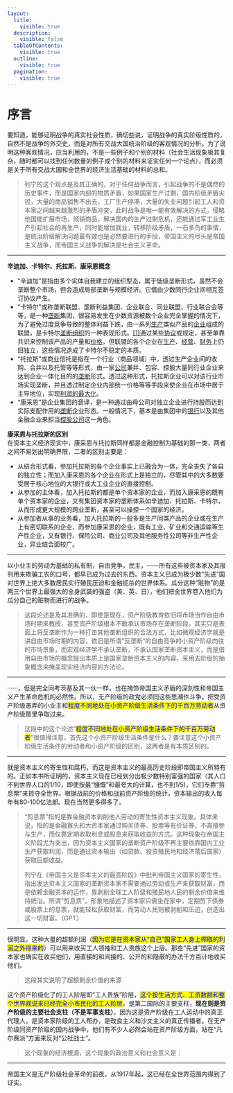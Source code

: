 ```yaml
---
layout:
  title:
    visible: true
  description:
    visible: false
  tableOfContents:
    visible: true
  outline:
    visible: true
  pagination:
    visible: true
---
```


# 序言

要知道，能够证明战争的真实社会性质，确切些说，证明战争的真实阶级性质的，自然不是战争的外交史，而是对所有交战大国统治阶级的客观情况的分析。为了说明这种客观情况，应当利用的，不是一些例子和个别的材料（社会生活现象极其复杂，随时都可以找到任何数量的例子或个别的材料来证实任何一个论点），而必须是关于所有交战大国和全世界的经济生活基础的材料的总和。

> 列宁的这个观点是及其正确的，对于任何战争而言，引起战争的不是偶然的历史事件，而是国家内部的物质矛盾，如果国家生产过剩，国内阶级矛盾尖锐，大量的商品销售不出去，工厂生产停滞，大量的失业问题引起工人和资本家之间越来越激烈的矛盾冲突，此时战争是唯一能有效解决的方式，侵略他国能扩展市场，倾销商品，解决国内的生产过剩危机，还能通过军工业生产引起社会的再生产，同时能增加就业，转移阶级矛盾，一石多鸟的事情，是统治阶级解决问题最有效也是必然要进行的手段，帝国主义的尽头是帝国主义战争，而帝国主义战争的解决是社会主义革命。

***

**辛迪加、卡特尔、托拉斯、康采恩概念**

* “辛迪加”是指由多个实体自我建立的组织型态，属于低级垄断形式，虽然不会垄断整个市场，但会造成局部垄断与规模经济。它借由少数同行企业间相互签订协议产生。
* “卡特尔”或称垄断联盟、垄断利益集团、企业联合、同业联盟、行业联合会等等，是一种[垄断](https://zh.wikipedia.org/wiki/%E5%A3%9F%E6%96%B7)集团，很容易发生在少数资源被数个企业完全掌握的情况下，为了避免过度竞争导致的整体利益下跌，由一系列[生产](https://zh.wikipedia.org/wiki/%E7%94%9F%E4%BA%A7)类似产品的[企业](https://zh.wikipedia.org/wiki/%E4%BC%81%E4%B8%9A)组成的联盟，是卡特尔[垄断组织](https://zh.wikipedia.org/w/index.php?title=%E5%9E%84%E6%96%AD%E7%BB%84%E7%BB%87\&action=edit\&redlink=1)的一种表现形式。[\[1\]](https://zh.wikipedia.org/wiki/%E5%8D%A1%E7%89%B9%E5%B0%94#cite_note-1)通过某些[协议](https://zh.wikipedia.org/wiki/%E5%8D%8F%E8%AE%AE)或规定，甚至单靠共识来控制该产品的产量和[价格](https://zh.wikipedia.org/wiki/%E4%BB%B7%E6%A0%BC)，但联盟的各个企业在[生产](https://zh.wikipedia.org/wiki/%E7%94%9F%E4%BA%A7)、[经营](https://zh.wikipedia.org/wiki/%E7%BB%8F%E8%90%A5)、[财务](https://zh.wikipedia.org/wiki/%E8%B2%A1%E5%8B%99)上仍旧独立，这些情况造成了卡特尔不稳定的本质。
* “托拉斯”或商业信托是指在一个行业（商品领域）中，透过生产企业间的收购、合并以及托管等等形式，由一家[公司](https://zh.wikipedia.org/wiki/%E5%85%AC%E5%8F%B8)兼并、包容、控股大量同行业企业来达到企业一体化目的的[垄断](https://zh.wikipedia.org/wiki/%E5%9E%84%E6%96%AD)形式。透过这种形式，托拉斯企业可以对该行业市场实现垄断，并且透过制定企业内部统一价格等等手段来使企业在市场中居于主导地位，实现[利润的最大化](https://zh.wikipedia.org/wiki/%E5%88%A9%E6%B6%A6%E6%9C%80%E5%A4%A7%E5%8C%96)。
* “康采恩”是企业集团的音译，是一种通过由母公司对独立企业进行持股而达到实际支配作用的[垄断](https://zh.wikipedia.org/wiki/%E5%9E%84%E6%96%AD)企业形态。一般情况下，基本是由集团中的[银行](https://zh.wikipedia.org/wiki/%E9%93%B6%E8%A1%8C)以及其他金融企业来担当[控股公司](https://zh.wikipedia.org/wiki/%E6%8E%A7%E8%82%A1%E5%85%AC%E5%8F%B8)这一角色。

**康采恩与托拉斯的区别**\
在资本主义经济现实中，康采恩与托拉斯同样都是金融控制为基础的那一类，两者之间不易划出明确界限，二者的区别主要是：

* 从结合形式看，参加托拉斯的各个企业事实上已融合为一体，完全丧失了各自的独立性；而加入康采恩的各个企业在形式上是独立的，尽管其中的大多数要受居于核心地位的大银行或大工业企业的直接控制。
* 从参加的主体看，加入托拉斯的都是单个资本家的企业，而加入康采恩的既有单个资本家的企业，又有集团资本家的垄断体系如辛迪加、托拉斯、卡特尔，从而形成更大规模的跨业垄断，甚至可以操控一个国家的经济。
* 从参加者从事的业务看，加入托拉斯的一般多是生产同类产品的企业或在生产上有密切联系的企业，而参加康采恩的企业，既有工业、矿业和交通运输等生产性企业，又有银行、保险公司、商业公司及其他服务性公司等非生产性企业，异业结合面较广。

***

以小业主的劳动为基础的私有制，自由竞争，民主，——所有这些被资本家及其报刊用来欺骗工农的口号，都早已成为过去的东西。资本主义已成为极少数“先进”国对世界上绝大多数居民实行殖民压迫和金融扼杀的世界体系。瓜分这种“赃物”的是两三个世界上最强大的全身武装的强盗（美、英、日），他们把全世界卷入他们为瓜分自己的赃物而进行的战争。

> 这段论述是及其准确的，即使是现在，资产阶级教育依旧将市场当作自由市场时期来教授，甚至资产阶级根本不敢承认市场存在垄断阶段，其实只是表面上将反垄断作为一种打击其他垄断组织的合法方式，比如微观经济学就是讲自由市场时期的内容，依旧是所谓”反垄断“的自由竞争的小资产阶级向往的市场景象，而宏观经济学不承认垄断，不承认国家垄断资本主义，而是借用自由市场的概念提出本质上是国家垄断资本主义的内容，采用去阶级的抽象概念来掩盖现实经济内容的方法论。

***

······，但是完全同考茨基及其一伙一样，也在掩饰帝国主义矛盾的深刻性和帝国主义产生革命危机的必然性。所以，无产阶级的政党必须同这些思潮作斗争，把受资产阶级愚弄的小业主和<mark style="color:blue;">程度不同地处在小资产阶级生活条件下的千百万劳动者</mark>从资产阶级那里争取过来。

> 这段中的这个论述“<mark style="color:blue;">程度不同地处在小资产阶级生活条件下的千百万劳动者</mark>”很值得注意，首先这个小资产阶级生活条件是什么？要注意这个小资产阶级生活条件的劳动者和小资产阶级的区别，这两者是有本质区别的。

***

就是资本主义的寄生性和腐朽，而这是资本主义的最高历史阶段即帝国主义所特有的。正如本书所证明的，资本主义现在已经划分出极少数特别富强的国家（其人口不到世界人口的1/10，即使按最“慷慨”和最夸大的计算，也不到1/5)，它们专靠“剪息票”来掠夺全世界。根据战前的价格和战前资产阶级的统计，资本输出的收入每年有80-100亿法郎。现在当然更多得多了。

> “剪息票”指的是靠金融资本剥削他人劳动的寄生性资本主义现象。具体来说，指的是金融寡头和大资本家通过购买债券、股票等有价证券，不直接参与生产，而仅靠定期收取利息或股息来获取收益的方式。这种现象在帝国主义阶段尤为突出，因为资本主义国家的垄断资产阶级不再主要依靠国内工业生产获取利润，而是通过资本输出（如贷款、投资殖民地和经济落后国家）获取巨额收益。
>
> 列宁在《帝国主义是资本主义的最高阶段》中批判帝国主义国家的寄生性，指出发达资本主义国家的垄断资本家不需要通过劳动或生产来获取财富，而是依赖金融资本的运作，靠剥削全球工人阶级和殖民地人民的剩余价值来维持统治。所谓“剪息票”，形象地描述了资本家只需坐在家中，定期剪下债券或股票上的息票，就能轻松获取财富，而劳动人民则被剥削和压迫，创造出这一切财富。（GPT）

***

很明显，这种大量的超额利润（<mark style="color:blue;">因为它是在资本家从“自己”国家工人身上榨取的利润之外得来的</mark>）可以用来收买工人领袖和工人贵族这个上层。那些“先进”国家的资本家也确实在收买他们，用直接的和间接的、公开的和隐蔽的办法千方百计地收买他们。

> 这段其实说明了超额剩余价值的来源

这个资产阶级化了的工人阶层即“工人贵族”阶层，<mark style="color:blue;">这个按生活方式、工资数额和整个世界观说来已经完全小市民化的工人阶层</mark>，是第二国际的主要支柱，**现在则是资产阶级的主要社会支柱（不是军事支柱）**。因为这是资产阶级在工人运动中的真正代理人，是资本家阶级的工人帮办，是改良主义和沙文主义的真正传播者。在无产阶级同资产阶级的国内战争中，他们有不少人必然会站在资产阶级方面，站在“凡尔赛派”方面来反对“公社战士”。

> 这个现象的经济根源，这个现象的政治意义和社会意义是：

***

帝国主义是无产阶级社会革命的前夜，从1917年起，这已经在全世界范围内得到了证实。
